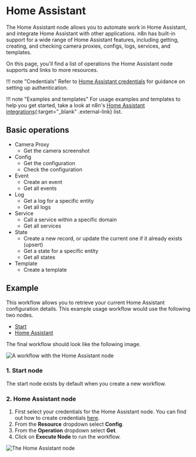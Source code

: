 # Home Assistant

The Home Assistant node allows you to automate work in Home Assistant, and integrate Home Assistant with other applications. n8n has built-in support for a wide range of Home Assistant features, including getting, creating, and checking camera proxies, configs, logs, services, and templates. 

On this page, you'll find a list of operations the Home Assistant node supports and links to more resources.

!!! note "Credentials"
    Refer to [Home Assistant credentials](/integrations/builtin/credentials/homeassistant/) for guidance on setting up authentication. 

!!! note "Examples and templates"
    For usage examples and templates to help you get started, take a look at n8n's [Home Assistant integrations](https://n8n.io/integrations/home-assistant/){:target="_blank" .external-link} list.


## Basic operations

* Camera Proxy
    * Get the camera screenshot
* Config
    * Get the configuration
    * Check the configuration
* Event
    * Create an event
    * Get all events
* Log
    * Get a log for a specific entity
    * Get all logs
* Service
    * Call a service within a specific domain
    * Get all services
* State
    * Create a new record, or update the current one if it already exists (upsert)
    * Get a state for a specific entity
    * Get all states
* Template
    * Create a template

## Example

This workflow allows you to retrieve your current Home Assistant configuration details. This example usage workflow would use the following two nodes.
- [Start](/integrations/builtin/core-nodes/n8n-nodes-base.start/)
- [Home Assistant]()

The final workflow should look like the following image.

![A workflow with the Home Assistant node](/_images/integrations/builtin/app-nodes/homeassistant/workflow.png)

### 1. Start node

The start node exists by default when you create a new workflow.

### 2. Home Assistant node

1. First select your credentials for the Home Assistant node. You can find out how to create credentials [here](/integrations/builtin/credentials/homeassistant/).
2. From the **Resource** dropdown select **Config**.
3. From the **Operation** dropdown select **Get**.
4. Click on **Execute Node** to run the workflow.

![The Home Assistant node](/_images/integrations/builtin/app-nodes/homeassistant/home_assistant_node.png)
